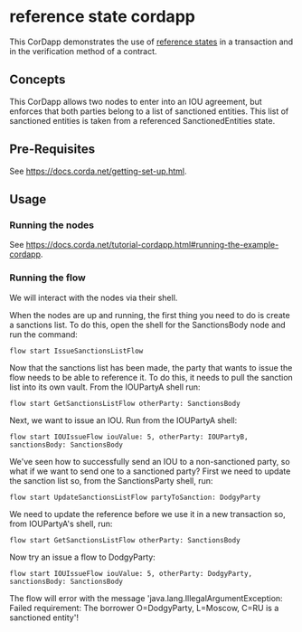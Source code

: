 
# reference state cordapp

This CorDapp demonstrates the use of [reference states](https://training.corda.net/corda-details/reference-states/) in a transaction and in the verification method of a contract.

## Concepts


This CorDapp allows two nodes to enter into an IOU agreement, but enforces that both parties belong to a list of sanctioned entities. This list of sanctioned entities is taken from a referenced SanctionedEntities state.

## Pre-Requisites

See https://docs.corda.net/getting-set-up.html.

## Usage

### Running the nodes

See https://docs.corda.net/tutorial-cordapp.html#running-the-example-cordapp.

### Running the flow

We will interact with the nodes via their shell. 

When the nodes are up and running, the first thing you need to do is create a sanctions list. To do this, open the shell for the SanctionsBody node and run the command:
   
    flow start IssueSanctionsListFlow
   
Now that the sanctions list has been made, the party that wants to issue the flow needs to be able to reference it. To do this, it needs to pull the sanction list into its own vault. From the IOUPartyA shell run:
    
    flow start GetSanctionsListFlow otherParty: SanctionsBody

Next, we want to issue an IOU. Run from the IOUPartyA shell:
    
    flow start IOUIssueFlow iouValue: 5, otherParty: IOUPartyB, sanctionsBody: SanctionsBody
     
We've seen how to successfully send an IOU to a non-sanctioned party, so what if we want to send one to a sanctioned party? First we need to update the sanction list so, from the SanctionsParty shell, run:

    flow start UpdateSanctionsListFlow partyToSanction: DodgyParty
    
We need to update the reference before we use it in a new transaction so, from IOUPartyA's shell, run:
    
    flow start GetSanctionsListFlow otherParty: SanctionsBody
    
Now try an issue a flow to DodgyParty:

    flow start IOUIssueFlow iouValue: 5, otherParty: DodgyParty, sanctionsBody: SanctionsBody
    
The flow will error with the message 'java.lang.IllegalArgumentException: Failed requirement: The borrower O=DodgyParty, L=Moscow, C=RU is a sanctioned entity'!


